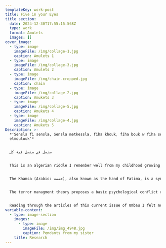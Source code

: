 ```yaml
---
templateKey: work-post
title: Five in your Eyes
title section:
  date: 2024-12-30T17:55:15.568Z
  type: work
  format: Amulets
  images: []
cover_image:
  - type: image
    imageFile: /img/collage-1.jpg
    caption: Amulets 1
  - type: image
    imageFile: /img/collage-3.jpg
    caption: Amulets 2
  - type: image
    imageFile: /img/chain-cropped.jpg
    caption: chain
  - type: image
    imageFile: /img/collage-2.jpg
    caption: Amukets 3
  - type: image
    imageFile: /img/collage-5.jpg
    caption: Amukets 4
  - type: image
    imageFile: /img/collage-4.jpg
    caption: Amukets 5
Description: >-
  *‘Sensla fi sensla, Sensla metkessla, fiha khouk, fiha bouk w fiha soultan
  elmoulouk’*


  سنسل في سنسل فية كل


  This is an algerian riddle I remember well from my childhood growing up. It translates roughly to ‘A chain in a chain, a lying chain, in it is your brother, your father and the ruler of angels’ what is it? … the answer would be — the graveyard. Not only does the riddle rhyme in the algerian arabic dielect, the answer has a less dark and morbid connotation in arab cultures than in the west. Rather than thinking of life and reproduction as a chain this riddle proposes the graveyard with family ancestors as links in a chain.


  The Khamsa (Arabic: خمسة), also known as the hand of Fatima, is a symbol used to protect against the evil eye, a malicious stare believed to be able to cause illness, death or just general unluckiness. *khamsa fi ainyk* ("five \[fingers] in your eyes") is a saying to deflect the evil eye (or literally just *the eye)* verbally. The symbol even made it to the cover of my Algerian passport protecting me internationally if I want it or not. Aside from superstition it seems to me that Amulets and Talismans can protect the wearer from very real fears: the fear of ill intention and envy by others in case of the khamsa. The fear to lose the connection to roots, nationality and identity (closely tied to pride and affiliation) through pendants in the shape of the national borders, or in the shape of the whole continent in the case of Africa (not that I have ever seen a necklace in the shape of another continent). The fear of classist discrimination in the case of chains in Hip Hop maybe? The fear of poverty through savings and wealth in form of jewelry, less volatile to market fluctuations. And obviously the fear of death in case of religious symbols.


  The terror managment theory proposes a basic psychological conflict resulting from having a evolutional self-preservation instinct while realizing that death is inevitable and to some extent unpredictable. This conflict produces terror, which is managed through escapism and cultural beliefs that counter biological reality with more significant and enduring forms of meaning and value through symbolic immortality. For example, values of national identity, lineage, posterity,  superiority over animals, legacy and work. This relates closely to finding, assigning and maintaining meaning. Especially in more abstract art disciplines we search nervously for meaning and reason. If there is no meaning there is a problem.


  Reading through the articles of this current issue of Umbau I felt not only a continious anxiety dealing with conflicts and challenges of current times but also a protective and hopeful tone in the texts, condensed in form of the titles. So I made a necklace, with Amulets (providing protection from danger) and talismans (attracting good luck) as a measure to cope with my own and with generational fears. A middle finger Khamsa, the shape of the mediterranean ocean, pangea, a spiral galaxy, the ghost of the german eagle, the Stuttgart Horse, Africa upside down, a raging bull, an AI-trained human 3d-model, a creepy baby, a derpy elephant, a burning flower, a branch or scar, a scorpion, a bird or missile, a symbol for tax money and a cute bunny. The motives are references to other articles of this issue, motives around my own national identity, inspired from pendants from my sister and my mother and motives from my sketchbook that give me joy, some charged with more, some with less meaning.
variable-content:
  - type: image-section
    images:
      - type: image
        imageFile: /img/img_4948.jpg
        caption: Pendants from my sister
    title: Research
---
```

